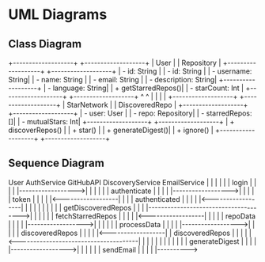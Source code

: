 # UML Diagrams

## Class Diagram
+-------------------+        +-------------------+
|       User        |        |    Repository     |
+-------------------+        +-------------------+
| - id: String      |        | - id: String      |
| - username: String|        | - name: String    |
| - email: String   |        | - description: String|
+-------------------+        | - language: String|
| + getStarredRepos()|       | - starCount: Int  |
+-------------------+        +-------------------+
          ^                           ^
          |                           |
          |                           |
+-------------------+        +-------------------+
|   StarNetwork     |        | DiscoveredRepo    |
+-------------------+        +-------------------+
| - user: User      |        | - repo: Repository|
| - starredRepos: []|        | - mutualStars: Int|
+-------------------+        +-------------------+
| + discoverRepos() |        | + star()          |
| + generateDigest()|        | + ignore()        |
+-------------------+        +-------------------+


## Sequence Diagram

User            AuthService         GitHubAPI         DiscoveryService    EmailService
 |                   |                   |                   |                   |
 |  login            |                   |                   |                   |
 |------------------>|                   |                   |                   |
 |                   |  authenticate     |                   |                   |
 |                   |------------------>|                   |                   |
 |                   |     token         |                   |                   |
 |                   |<------------------|                   |                   |
 |  authenticated    |                   |                   |                   |
 |<------------------|                   |                   |                   |
 |                   |                   |                   |                   |
 |  getDiscoveredRepos                   |                   |                   |
 |-------------------------------------->|                   |                   |
 |                   |                   | fetchStarredRepos |                   |
 |                   |                   |<------------------|                   |
 |                   |                   |     repoData      |                   |
 |                   |                   |------------------>|                   |
 |                   |                   |                   | processData       |
 |                   |                   |                   |------------------>|
 |                   |                   |                   | discoveredRepos   |
 |                   |                   |                   |<------------------|
 |  discoveredRepos  |                   |                   |                   |
 |<--------------------------------------|                   |                   |
 |                   |                   |                   |                   |
 |                   |                   |                   | generateDigest    |
 |                   |                   |                   |------------------>|
 |                   |                   |                   |                   | sendEmail
 |                   |                   |                   |                   |---------->